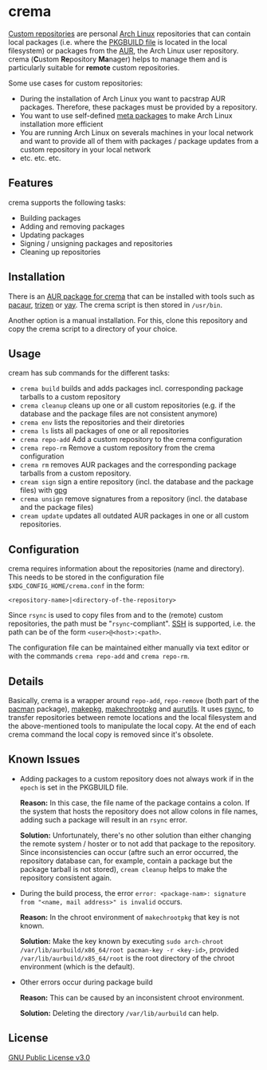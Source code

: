 # crema

[Custom repositories](https://wiki.archlinux.org/index.php/Pacman/Tips_and_tricks#Custom_local_repository) are personal [Arch Linux](https://www.archlinux.org/) repositories that can contain local packages (i.e. where the [PKGBUILD file](https://wiki.archlinux.org/index.php/PKGBUILD) is located in the local filesystem) or packages from the [AUR](https://aur.archlinux.org/), the Arch Linux user repository. crema (**C**ustom **Re**pository  **Ma**nager) helps to manage them and is particularly suitable for **remote** custom repositories. 

Some use cases for custom repositories:
* During the installation of Arch Linux you want to pacstrap AUR packages. Therefore, these packages must be provided by a repository.
* You want to use self-defined [meta packages](https://disconnected.systems/blog/archlinux-meta-packages/) to make Arch Linux installation more efficient
* You are running Arch Linux on severals machines in your local network and want to provide all of them with packages / package updates from a custom repository in your local network
* etc. etc. etc.

## Features

crema supports the following tasks:

* Building packages
* Adding and removing packages
* Updating packages
* Signing / unsigning packages and repositories
* Cleaning up repositories

## Installation

There is an [AUR package for crema](https://aur.archlinux.org/packages/crema-git/) that can be installed with tools such as [pacaur](https://github.com/E5ten/pacaur), [trizen](https://github.com/trizen/trizen) or [yay](https://github.com/Jguer/yay). The crema script is then stored in `/usr/bin`.

Another option is a manual installation. For this, clone this repository and copy the crema script to a directory of your choice.

## Usage

cream has sub commands for the different tasks:

* `crema build` builds and adds packages incl. corresponding package tarballs to a custom repository
* `crema cleanup` cleans up one or all custom repositories (e.g. if the database and the package files are not consistent anymore)
* `crema env` lists the repositories and their diretories
* `crema ls` lists all packages of one or all repositories
* `crema repo-add` Add a custom repository to the crema configuration
* `crema repo-rm` Remove a custom repository from the crema configuration
* `crema rm` removes AUR packages and the corresponding package tarballs from a custom repository.
* `cream sign` sign a entire repository (incl. the database and the package files) with [gpg](https://gnupg.org/)
* `crema unsign` remove signatures from a repository (incl. the database and the package files)
* `cream update` updates all outdated AUR packages in one or all custom repositories.

## Configuration

crema requires information about the repositories (name and directory). This needs to be stored in the configuration file `$XDG_CONFIG_HOME/crema.conf` in the form:

    <repository-name>|<directory-of-the-repository>

Since `rsync` is used to copy files from and to the (remote) custom repositories, the path must be "`rsync`-compliant". [SSH](https://en.wikipedia.org/wiki/Secure_Shell) is supported, i.e. the path can be of the form `<user>@<host>:<path>`. 

The configuration file can be maintained either manually via text editor or with the commands `crema repo-add` and `crema repo-rm`.

## Details

Basically, crema is a wrapper around `repo-add`, `repo-remove` (both part of the [pacman](https://wiki.archlinux.org/index.php/Pacman) package), [makepkg](https://wiki.archlinux.org/index.php/Makepkg), [makechrootpkg](https://wiki.archlinux.org/index.php/DeveloperWiki:Building_in_a_clean_chroot) and [aurutils](https://github.com/AladW/aurutils). It uses [rsync](https://wiki.archlinux.org/index.php/Rsync), to transfer repositories between remote locations and the local filesystem and the above-mentioned tools to manipulate the local copy. At the end of each crema command the local copy is removed since it's obsolete.

## Known Issues

* Adding packages to a custom repository does not always work if in the `epoch` is set in the PKGBUILD file.

    **Reason:** In this case, the file name of the package contains a colon. If the system that hosts the repository does not allow colons in file names, adding such a package will result in an `rsync` error.

    **Solution:** Unfortunately, there's no other solution than either changing the remote system / hoster or to not add that package to the repository. Since inconsistencies can occur (aftre such an error occurred, the repository database can, for example, contain a package but the package tarball is not stored), `cream cleanup` helps to make the repository consistent again.

* During the build process, the error `error: <package-nam>: signature from "<name, mail address>" is invalid` occurs.

    **Reason:** In the chroot environment of `makechrootpkg` that key is not known.

    **Solution:** Make the key known by executing `sudo arch-chroot /var/lib/aurbuild/x86_64/root pacman-key -r <key-id>`, provided `/var/lib/aurbuild/x85_64/root` is the root directory of the chroot environment (which is the default).

* Other errors occur during package build
    
    **Reason:** This can be caused by an inconsistent chroot environment.
    
    **Solution:** Deleting the directory `/var/lib/aurbuild` can help.

## License

[GNU Public License v3.0](https://github.com/mipimipi/crema/blob/master/LICENSE)
